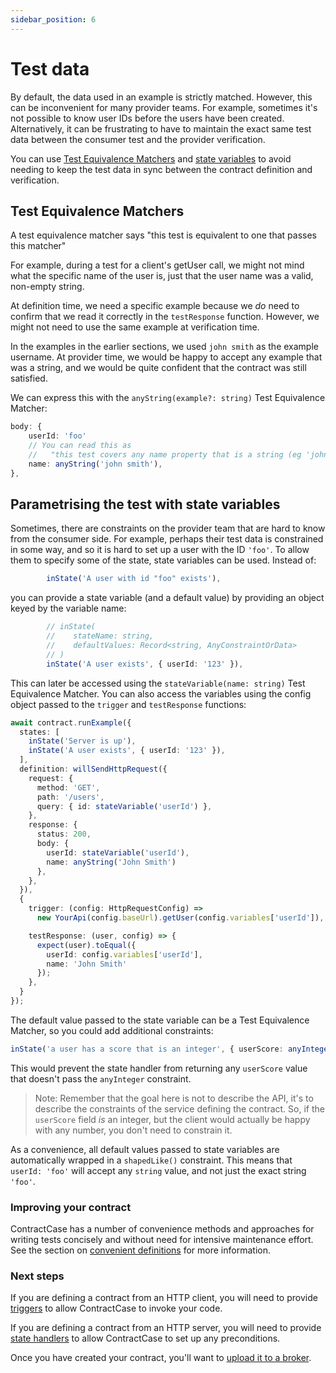 ```yaml
---
sidebar_position: 6
---
```


# Test data

By default, the data used in an example is strictly matched. However, this can be inconvenient for many provider teams. For example, sometimes it's not possible to know user IDs before the users have been created. Alternatively, it can be frustrating to have to maintain the exact same test data between the consumer test and the provider verification.

You can use [Test Equivalence Matchers](/docs/reference/matchers) and [state variables](./state-definitions)
to avoid needing to keep the test data in sync between the contract definition and verification.

## Test Equivalence Matchers

A test equivalence matcher says "this test is equivalent to one that passes this matcher"

For example, during a test for a client's getUser call, we might not mind what the
specific name of the user is, just that the user name was a valid, non-empty string.

At definition time, we need a specific example because we _do_ need to confirm that
we read it correctly in the `testResponse` function. However, we might not need to use the same example at verification time.

In the examples in the earlier sections, we used `john smith` as the example username.
At provider time, we would be happy to accept any example that was a string, and
we would be quite confident that the contract was still satisfied.

We can express this with the `anyString(example?: string)` Test Equivalence Matcher:

```ts
body: {
    userId: 'foo'
    // You can read this as
    //   "this test covers any name property that is a string (eg 'john smith').
    name: anyString('john smith'),
},
```

## Parametrising the test with state variables

Sometimes, there are constraints on the provider team that are hard to know from
the consumer side. For example, perhaps their test data is constrained in some
way, and so it is hard to set up a user with the ID `'foo'`. To allow them to
specify some of the state, state variables can be used. Instead of:

```ts
        inState('A user with id "foo" exists'),
```

you can provide a state variable (and a default value) by providing an object
keyed by the variable name:

```ts
        // inState(
        //    stateName: string,
        //    defaultValues: Record<string, AnyConstraintOrData>
        // )
        inState('A user exists', { userId: '123' }),
```

This can later be accessed using the `stateVariable(name: string)` Test
Equivalence Matcher. You can also access the variables using the config object passed
to the `trigger` and `testResponse` functions:

```ts
await contract.runExample({
  states: [
    inState('Server is up'),
    inState('A user exists', { userId: '123' }),
  ],
  definition: willSendHttpRequest({
    request: {
      method: 'GET',
      path: '/users',
      query: { id: stateVariable('userId') },
    },
    response: {
      status: 200,
      body: {
        userId: stateVariable('userId'),
        name: anyString('John Smith')
      },
    },
  }),
  {
    trigger: (config: HttpRequestConfig) =>
      new YourApi(config.baseUrl).getUser(config.variables['userId']),

    testResponse: (user, config) => {
      expect(user).toEqual({
        userId: config.variables['userId'],
        name: 'John Smith'
      });
    },
  }
});
```

The default value passed to the state variable can be a Test Equivalence Matcher, so you could add additional constraints:

```ts
inState('a user has a score that is an integer', { userScore: anyInteger(10) });
```

This would prevent the state handler from returning any `userScore` value that doesn't pass the `anyInteger` constraint.

> Note: Remember that the goal here is not to describe the API, it's to describe the
> constraints of the service defining the contract. So, if the `userScore` field
> _is_ an integer, but the client would actually be happy with any number, you don't need to constrain it.

As a convenience, all default values passed to state variables are automatically
wrapped in a `shapedLike()` constraint. This means that `userId: 'foo'` will
accept any `string` value, and not just the exact string `'foo'`.

### Improving your contract

ContractCase has a number of convenience methods and approaches for writing tests concisely and without need for intensive maintenance effort. See the section on [convenient definitions](./convenient-definitions.md) for more information.

### Next steps

If you are defining a contract from an HTTP client, you will need to provide [triggers](/docs/reference/triggers) to allow ContractCase to invoke your code.

If you are defining a contract from an HTTP server, you will need to provide [state handlers](/docs/reference/state-handlers) to allow ContractCase to set up any preconditions.

Once you have created your contract, you'll want to [upload it to a broker](./brokers).

